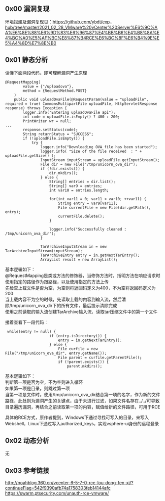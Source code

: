 ## 0x00 漏洞复现
环境搭建及漏洞复现见：https://github.com/ybdt/exp-hub/tree/master/2021_02_28_VMware%20vCenter%20Server%E6%9C%AA%E6%8E%88%E6%9D%83%E6%96%87%E4%BB%B6%E4%B8%8A%E4%BC%A0%E5%AF%BC%E8%87%B4RCE%E6%BC%8F%E6%B4%9E%E5%A4%8D%E7%8E%B0

## 0x01 静态分析
读懂下面两段代码，即可理解漏洞产生原理
```
@RequestMapping(
        value = {"/uploadova"},
        method = {RequestMethod.POST}
    )
    public void uploadOvaFile(@RequestParam(value = "uploadFile", required = true) CommonsMultipartFile uploadFile, HttpServletResponse response) throws Exception {
        logger.info("Entering uploadOvaFile api");
        int code = uploadFile.isEmpty() ? 400 : 200;
        PrintWriter wr = null;
...
        response.setStatus(code);
        String returnStatus = "SUCCESS";
        if (!uploadFile.isEmpty()) {
            try {
                logger.info("Downloading OVA file has been started");
                logger.info( "Size of the file received  : " + uploadFile.getSize() );
                InputStream inputStream = uploadFile.getInputStream();
                File dir = new File("/tmp/unicorn_ova_dir");
                if (!dir.exists()) {
                    dir.mkdirs();
                } else {
                    String[] entries = dir.list();
                    String[] var9 = entries;
                    int var10 = entries.length;

                    for(int var11 = 0; var11 < var10; ++var11) {
                        String entry = var9[var11];
                        File currentFile = new File(dir.getPath(), entry);
                        currentFile.delete();
                    }

                    logger.info("Successfully cleaned : /tmp/unicorn_ova_dir");
                }

                TarArchiveInputStream in = new TarArchiveInputStream(inputStream);
                TarArchiveEntry entry = in.getNextTarEntry();
                ArrayList result = new ArrayList();
```
基本逻辑如下：  
@RequestMapping是类或方法的修饰器，当修饰方法时，指明方法在响应请求时使用指定的路径作为跟路径，以及使用指定的方法上传  
先检查上载文件是否为空，为空则将返回码定义为400，不为空将返回码定义为200  
当上载内容不为空的时候，先读取上载的内容到输入流，然后清除/tmp/unicorn_ova_dir下的所有文件，最后提示清除完成  
使用之前读取的输入流创建TarArchive输入流，读取tar压缩文件中的第一个文件

接着查看下一段代码：
```
 while(entry != null) {
                    if (entry.isDirectory()) {
                        entry = in.getNextTarEntry();
                    } else {
                        File curfile = new File("/tmp/unicorn_ova_dir", entry.getName());
                        File parent = curfile.getParentFile();
                        if (!parent.exists()) {
                            parent.mkdirs();
```
基本逻辑如下：  
判断第一项是否为空，不为空则进入循环  
如果第一项是目录，则跳过第一项  
当第一项是文件时，使用/tmp/unicorn_ova_dir结合第一项的名字，作为新的文件路径，此处则为漏洞产生的关键点，由于未进行过滤，如果文件名存在../../可导致目录遍历漏洞，再结合之前读取第一项的内容，赋值给新的文件路径，可用于RCE

具体的RCE方式，原作者提到，Windows下通过寻找可写入的目录，来写入Webshell，Linux下通过写入authorized_keys，实现vsphere-ui身份的远程登录

## 0x02 动态分析
无

## 0x03 参考链接
http://noahblog.360.cn/vcenter-6-5-7-0-rce-lou-dong-fen-xi/?continueFlag=542f9390afb74a1758303feb14144afc
https://swarm.ptsecurity.com/unauth-rce-vmware/
